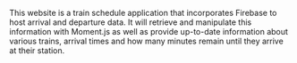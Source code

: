 This website is a train schedule application that incorporates Firebase to host arrival and departure data. It will retrieve and manipulate this information with Moment.js as well as provide up-to-date information about various trains, arrival times and how many minutes remain until they arrive at their station.